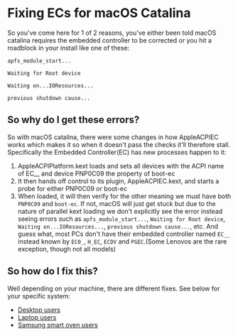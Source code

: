 # Fixing ECs for macOS Catalina

So you've come here for 1 of 2 reasons, you've either been told macOS catalina requires the embedded controller to be corrected or you hit a roadblock in your install like one of these:
```text
apfs_module_start...
```

```text
Waiting for Root device
```

```text
Waiting on...IOResources...
```

```text
previous shutdown cause...
```
## So why do I get these errors?

So with macOS catalina, there were some changes in how AppleACPIEC works which makes it so when it doesn't pass the checks it'll therefore stall. Specifically the Embedded Controller(EC) has new processes happen to it:

1. AppleACPIPlatform.kext loads and sets all devices with the ACPI name of EC__ and device PNP0C09 the property of boot-ec
2. It then hands off control to its plugin, AppleACPIEC.kext, and starts a probe for either PNP0C09 or boot-ec
3. When loaded, it will then verify for the other meaning we must have both `PNP0C09` and `boot-ec`. If not, macOS will just get stuck but due to the nature of parallel kext loading we don't explicitly see the error instead seeing errors such as `apfs_module_start...`, `Waiting for Root device`, `Waiting on...IOResources...`, `previous shutdown cause...`, etc. And guess what, most PCs don't have their embedded controller named `EC__` instead known by `EC0_`, `H_EC`, `ECDV` and `PGEC`.(Some Lenovos are the rare exception, though not all models)


## So how do I fix this? 

Well depending on your machine, there are different fixes. See below for your specific system:

* [Desktop users](desktop-ec.md)
* [Laptop users](laptop-ec.md)
* [Samsung smart oven users](https://www.youtube.com/watch?v=dQw4w9WgXcQ)

